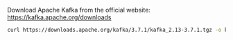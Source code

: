 Download Apache Kafka from the official website: https://kafka.apache.org/downloads

```bash
curl https://downloads.apache.org/kafka/3.7.1/kafka_2.13-3.7.1.tgz -o kafka.tgz
```
